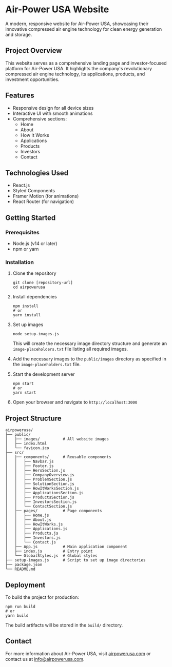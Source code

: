 # Air-Power USA Website

A modern, responsive website for Air-Power USA, showcasing their innovative compressed air engine technology for clean energy generation and storage.

## Project Overview

This website serves as a comprehensive landing page and investor-focused platform for Air-Power USA. It highlights the company's revolutionary compressed air engine technology, its applications, products, and investment opportunities.

## Features

- Responsive design for all device sizes
- Interactive UI with smooth animations
- Comprehensive sections:
  - Home
  - About
  - How It Works
  - Applications
  - Products 
  - Investors
  - Contact

## Technologies Used

- React.js
- Styled Components
- Framer Motion (for animations)
- React Router (for navigation)

## Getting Started

### Prerequisites

- Node.js (v14 or later)
- npm or yarn

### Installation

1. Clone the repository
   ```
   git clone [repository-url]
   cd airpowerusa
   ```

2. Install dependencies
   ```
   npm install
   # or
   yarn install
   ```

3. Set up images
   ```
   node setup-images.js
   ```
   This will create the necessary image directory structure and generate an `image-placeholders.txt` file listing all required images.

4. Add the necessary images to the `public/images` directory as specified in the `image-placeholders.txt` file.

5. Start the development server
   ```
   npm start
   # or
   yarn start
   ```

6. Open your browser and navigate to `http://localhost:3000`

## Project Structure

```
airpowerusa/
├── public/
│   ├── images/          # All website images
│   ├── index.html
│   └── favicon.ico
├── src/
│   ├── components/      # Reusable components
│   │   ├── Navbar.js
│   │   ├── Footer.js
│   │   ├── HeroSection.js
│   │   ├── CompanyOverview.js
│   │   ├── ProblemSection.js
│   │   ├── SolutionSection.js
│   │   ├── HowItWorksSection.js
│   │   ├── ApplicationsSection.js
│   │   ├── ProductsSection.js
│   │   ├── InvestorsSection.js
│   │   └── ContactSection.js
│   ├── pages/           # Page components
│   │   ├── Home.js
│   │   ├── About.js
│   │   ├── HowItWorks.js
│   │   ├── Applications.js
│   │   ├── Products.js
│   │   ├── Investors.js
│   │   └── Contact.js
│   ├── App.js           # Main application component
│   ├── index.js         # Entry point
│   └── GlobalStyles.js  # Global styles
├── setup-images.js      # Script to set up image directories
├── package.json
└── README.md
```

## Deployment

To build the project for production:

```
npm run build
# or
yarn build
```

The build artifacts will be stored in the `build/` directory.

## Contact

For more information about Air-Power USA, visit [airpowerusa.com](https://airpowerusa.com) or contact us at info@airpowerusa.com. 